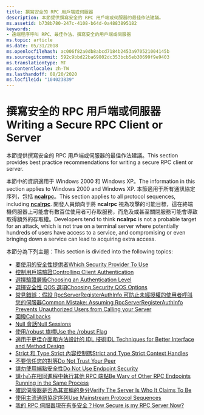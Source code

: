 ```yaml
---
title: 撰寫安全的 RPC 用戶端或伺服器
description: 本節提供撰寫安全的 RPC 用戶端或伺服器的最佳作法建議。
ms.assetid: b738b780-247c-4108-b64d-0a4883895182
keywords:
- 遠端程序呼叫 RPC、最佳作法、撰寫安全的用戶端或伺服器
ms.topic: article
ms.date: 05/31/2018
ms.openlocfilehash: ac006f82a0db8abcd7184b2453a970521004145b
ms.sourcegitcommit: 592c9bbd22ba69802dc353bcb5eb30699f9e9403
ms.translationtype: MT
ms.contentlocale: zh-TW
ms.lasthandoff: 08/20/2020
ms.locfileid: "104023839"
---
```

# <a name="writing-a-secure-rpc-client-or-server"></a><span data-ttu-id="d8de8-104">撰寫安全的 RPC 用戶端或伺服器</span><span class="sxs-lookup"><span data-stu-id="d8de8-104">Writing a Secure RPC Client or Server</span></span>

<span data-ttu-id="d8de8-105">本節提供撰寫安全的 RPC 用戶端或伺服器的最佳作法建議。</span><span class="sxs-lookup"><span data-stu-id="d8de8-105">This section provides best practice recommendations for writing a secure RPC client or server.</span></span>

<span data-ttu-id="d8de8-106">本節中的資訊適用于 Windows 2000 和 Windows XP。</span><span class="sxs-lookup"><span data-stu-id="d8de8-106">The information in this section applies to Windows 2000 and Windows XP.</span></span> <span data-ttu-id="d8de8-107">本節適用于所有通訊協定序列，包括 [**ncalrpc**](/windows/desktop/Midl/ncalrpc)。</span><span class="sxs-lookup"><span data-stu-id="d8de8-107">This section applies to all protocol sequences, including [**ncalrpc**](/windows/desktop/Midl/ncalrpc).</span></span> <span data-ttu-id="d8de8-108">開發人員傾向于將 **ncalrpc** 視為攻擊的可能目標，這在終端機伺服器上可能會有數百位使用者可存取服務，而危及或甚至關閉服務可能會導致取得額外的存取權。</span><span class="sxs-lookup"><span data-stu-id="d8de8-108">Developers tend to think **ncalrpc** is not a probable target for an attack, which is not true on a terminal server where potentially hundreds of users have access to a service, and compromising or even bringing down a service can lead to acquiring extra access.</span></span>

<span data-ttu-id="d8de8-109">本節分為下列主題：</span><span class="sxs-lookup"><span data-stu-id="d8de8-109">This section is divided into the following topics:</span></span>

-   [<span data-ttu-id="d8de8-110">要使用的安全性提供者</span><span class="sxs-lookup"><span data-stu-id="d8de8-110">Which Security Provider To Use</span></span>](which-security-provider-to-use.md)
-   [<span data-ttu-id="d8de8-111">控制用戶端驗證</span><span class="sxs-lookup"><span data-stu-id="d8de8-111">Controlling Client Authentication</span></span>](controlling-client-authentication.md)
-   [<span data-ttu-id="d8de8-112">選擇驗證層級</span><span class="sxs-lookup"><span data-stu-id="d8de8-112">Choosing an Authentication Level</span></span>](choosing-an-authentication-level.md)
-   [<span data-ttu-id="d8de8-113">選擇安全性 QOS 選項</span><span class="sxs-lookup"><span data-stu-id="d8de8-113">Choosing Security QOS Options</span></span>](choosing-security-qos-options.md)
-   [<span data-ttu-id="d8de8-114">常見錯誤：假設 RpcServerRegisterAuthInfo 可防止未經授權的使用者呼叫您的伺服器</span><span class="sxs-lookup"><span data-stu-id="d8de8-114">Common Mistake: Assuming RpcServerRegisterAuthInfo Prevents Unauthorized Users from Calling your Server</span></span>](common-mistake-assuming-rpcserverregisterauthinfo-prevents-unauthorized-users-from-calling-your-server.md)
-   [<span data-ttu-id="d8de8-115">回撥</span><span class="sxs-lookup"><span data-stu-id="d8de8-115">Callbacks</span></span>](callbacks.md)
-   [<span data-ttu-id="d8de8-116">Null 會話</span><span class="sxs-lookup"><span data-stu-id="d8de8-116">Null Sessions</span></span>](null-sessions.md)
-   [<span data-ttu-id="d8de8-117">使用/robust 旗標</span><span class="sxs-lookup"><span data-stu-id="d8de8-117">Use the /robust Flag</span></span>](use-the-robust-flag.md)
-   [<span data-ttu-id="d8de8-118">適用于更佳介面和方法設計的 IDL 技術</span><span class="sxs-lookup"><span data-stu-id="d8de8-118">IDL Techniques for Better Interface and Method Design</span></span>](idl-techniques-for-better-interface-and-method-design.md)
-   [<span data-ttu-id="d8de8-119">Strict 和 Type Strict 內容控制碼</span><span class="sxs-lookup"><span data-stu-id="d8de8-119">Strict and Type Strict Context Handles</span></span>](strict-and-type-strict-context-handles.md)
-   [<span data-ttu-id="d8de8-120">不要信任您的對等</span><span class="sxs-lookup"><span data-stu-id="d8de8-120">Do Not Trust Your Peer</span></span>](do-not-trust-your-peer.md)
-   [<span data-ttu-id="d8de8-121">請勿使用端點安全性</span><span class="sxs-lookup"><span data-stu-id="d8de8-121">Do Not Use Endpoint Security</span></span>](do-not-use-endpoint-security.md)
-   [<span data-ttu-id="d8de8-122">請小心在相同進程中執行其他 RPC 端點</span><span class="sxs-lookup"><span data-stu-id="d8de8-122">Be Wary of Other RPC Endpoints Running in the Same Process</span></span>](be-wary-of-other-rpc-endpoints-running-in-the-same-process.md)
-   [<span data-ttu-id="d8de8-123">確認伺服器是否為其宣稱的身分</span><span class="sxs-lookup"><span data-stu-id="d8de8-123">Verify The Server Is Who It Claims To Be</span></span>](verify-the-server-is-who-it-claims-to-be.md)
-   [<span data-ttu-id="d8de8-124">使用主流通訊協定序列</span><span class="sxs-lookup"><span data-stu-id="d8de8-124">Use Mainstream Protocol Sequences</span></span>](use-mainstream-protocol-sequences.md)
-   [<span data-ttu-id="d8de8-125">我的 RPC 伺服器現在有多安全？</span><span class="sxs-lookup"><span data-stu-id="d8de8-125">How Secure is my RPC Server Now?</span></span>](how-secure-is-my-rpc-server-now.md)

 

 